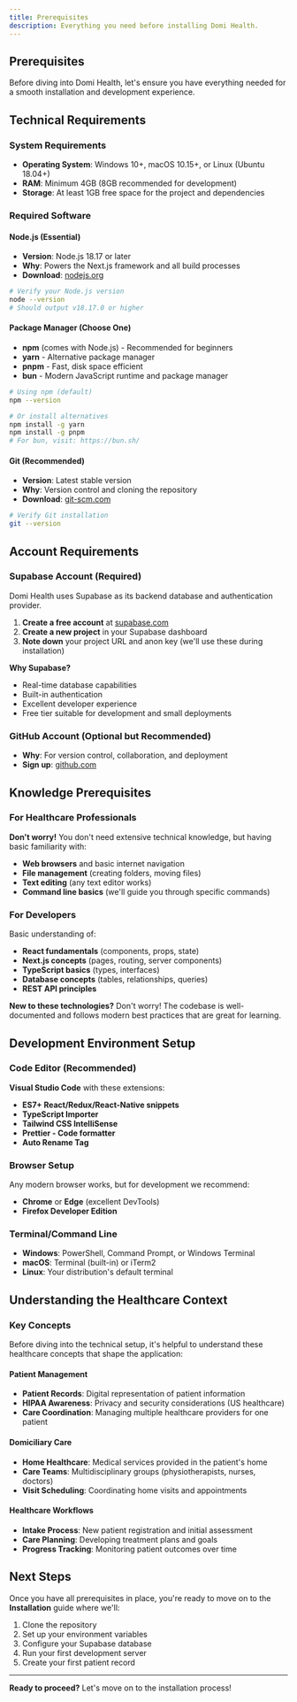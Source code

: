 ```yaml
---
title: Prerequisites
description: Everything you need before installing Domi Health.
---
```


## Prerequisites

Before diving into Domi Health, let's ensure you have everything needed for a smooth installation and development experience.

## Technical Requirements

### System Requirements

- **Operating System**: Windows 10+, macOS 10.15+, or Linux (Ubuntu 18.04+)
- **RAM**: Minimum 4GB (8GB recommended for development)
- **Storage**: At least 1GB free space for the project and dependencies

### Required Software

#### Node.js (Essential)

- **Version**: Node.js 18.17 or later
- **Why**: Powers the Next.js framework and all build processes
- **Download**: [nodejs.org](https://nodejs.org/)

```bash
# Verify your Node.js version
node --version
# Should output v18.17.0 or higher
```

#### Package Manager (Choose One)

- **npm** (comes with Node.js) - Recommended for beginners
- **yarn** - Alternative package manager
- **pnpm** - Fast, disk space efficient
- **bun** - Modern JavaScript runtime and package manager

```bash
# Using npm (default)
npm --version

# Or install alternatives
npm install -g yarn
npm install -g pnpm
# For bun, visit: https://bun.sh/
```

#### Git (Recommended)

- **Version**: Latest stable version
- **Why**: Version control and cloning the repository
- **Download**: [git-scm.com](https://git-scm.com/)

```bash
# Verify Git installation
git --version
```

## Account Requirements

### Supabase Account (Required)

Domi Health uses Supabase as its backend database and authentication provider.

1. **Create a free account** at [supabase.com](https://supabase.com)
2. **Create a new project** in your Supabase dashboard
3. **Note down** your project URL and anon key (we'll use these during installation)

**Why Supabase?**

- Real-time database capabilities
- Built-in authentication
- Excellent developer experience
- Free tier suitable for development and small deployments

### GitHub Account (Optional but Recommended)

- **Why**: For version control, collaboration, and deployment
- **Sign up**: [github.com](https://github.com)

## Knowledge Prerequisites

### For Healthcare Professionals

**Don't worry!** You don't need extensive technical knowledge, but having basic familiarity with:

- **Web browsers** and basic internet navigation
- **File management** (creating folders, moving files)
- **Text editing** (any text editor works)
- **Command line basics** (we'll guide you through specific commands)

### For Developers

Basic understanding of:

- **React fundamentals** (components, props, state)
- **Next.js concepts** (pages, routing, server components)
- **TypeScript basics** (types, interfaces)
- **Database concepts** (tables, relationships, queries)
- **REST API principles**

**New to these technologies?** Don't worry! The codebase is well-documented and follows modern best practices that are great for learning.

## Development Environment Setup

### Code Editor (Recommended)

**Visual Studio Code** with these extensions:

- **ES7+ React/Redux/React-Native snippets**
- **TypeScript Importer**
- **Tailwind CSS IntelliSense**
- **Prettier - Code formatter**
- **Auto Rename Tag**

### Browser Setup

Any modern browser works, but for development we recommend:

- **Chrome** or **Edge** (excellent DevTools)
- **Firefox Developer Edition**

### Terminal/Command Line

- **Windows**: PowerShell, Command Prompt, or Windows Terminal
- **macOS**: Terminal (built-in) or iTerm2
- **Linux**: Your distribution's default terminal

## Understanding the Healthcare Context

### Key Concepts

Before diving into the technical setup, it's helpful to understand these healthcare concepts that shape the application:

#### Patient Management

- **Patient Records**: Digital representation of patient information
- **HIPAA Awareness**: Privacy and security considerations (US healthcare)
- **Care Coordination**: Managing multiple healthcare providers for one patient

#### Domiciliary Care

- **Home Healthcare**: Medical services provided in the patient's home
- **Care Teams**: Multidisciplinary groups (physiotherapists, nurses, doctors)
- **Visit Scheduling**: Coordinating home visits and appointments

#### Healthcare Workflows

- **Intake Process**: New patient registration and initial assessment
- **Care Planning**: Developing treatment plans and goals
- **Progress Tracking**: Monitoring patient outcomes over time

## Next Steps

Once you have all prerequisites in place, you're ready to move on to the **Installation** guide where we'll:

1. Clone the repository
2. Set up your environment variables
3. Configure your Supabase database
4. Run your first development server
5. Create your first patient record

---

**Ready to proceed?** Let's move on to the installation process!
